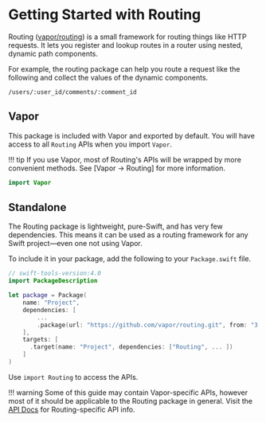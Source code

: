 # Getting Started with Routing

Routing ([vapor/routing](https://github.com/vapor/routing)) is a small framework for routing things like HTTP requests. It lets you register and lookup routes in a router using nested, dynamic path components.

For example, the routing package can help you route a request like the following and collect the values of the dynamic components.

```
/users/:user_id/comments/:comment_id
```

## Vapor

This package is included with Vapor and exported by default. You will have access to all `Routing` APIs when you import `Vapor`.

!!! tip
    If you use Vapor, most of Routing's APIs will be wrapped by more convenient methods. See [Vapor &rarr; Routing] for more information.

```swift
import Vapor
```

## Standalone

The Routing package is lightweight, pure-Swift, and has very few dependencies. This means it can be used as a routing framework for any Swift project&mdash;even one not using Vapor.

To include it in your package, add the following to your `Package.swift` file.

```swift
// swift-tools-version:4.0
import PackageDescription

let package = Package(
    name: "Project",
    dependencies: [
        ...
        .package(url: "https://github.com/vapor/routing.git", from: "3.0.0"),
    ],
    targets: [
      .target(name: "Project", dependencies: ["Routing", ... ])
    ]
)
```

Use `import Routing` to access the APIs.

!!! warning
	Some of this guide may contain Vapor-specific APIs, however most of it should be applicable to the Routing package in general.
	Visit the [API Docs](https://api.vapor.codes/routing/latest/Routing/index.html) for Routing-specific API info.


